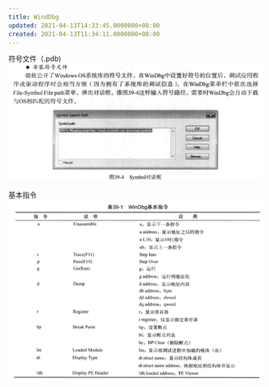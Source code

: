 ```yaml
---
title: WindDbg
updated: 2021-04-13T14:33:45.0000000+08:00
created: 2021-04-13T11:34:11.0000000+08:00
---
```


符号文件（.pdb)
![image1](../../../resources/image1-71.png)

基本指令
![image2](../../../resources/image2-43.png)
